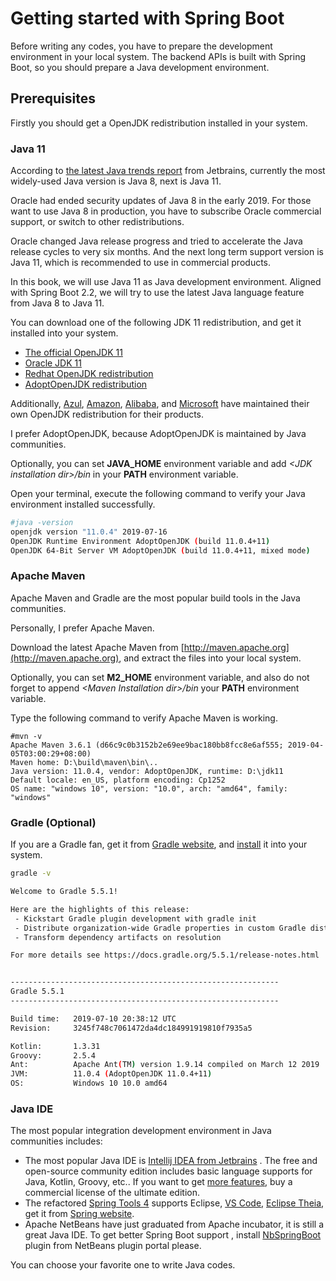 # Getting started with Spring Boot

Before writing any codes, you have  to prepare the development environment in your local system.  The backend APIs is built with Spring Boot,  so you should prepare a Java development environment.



## Prerequisites

 Firstly you should get a OpenJDK redistribution installed in your system. 

### Java 11

According to [the latest Java trends report](https://www.jetbrains.com/lp/devecosystem-2019/jav) from Jetbrains, currently the most widely-used Java version is Java 8, next is Java 11. 

Oracle had ended security updates of Java 8 in the early 2019. For those want to use Java 8 in production, you have to subscribe Oracle commercial support, or switch to other redistributions. 

Oracle changed Java release progress and tried to accelerate the Java release cycles to very six months.    And the next long term support version is  Java 11, which is recommended to use in commercial products. 

  In this book, we will use Java 11  as Java development environment. Aligned with Spring Boot 2.2, we will try to use the latest  Java language feature from Java 8 to Java 11.  

You can download one of the following JDK 11 redistribution, and get it installed into your system.

* [The official OpenJDK 11](http://openjdk.java.net/)
* [Oracle  JDK 11](https://java.oracle.com)
* [Redhat OpenJDK redistribution](https://developers.redhat.com)
* [AdoptOpenJDK  redistribution](https://adoptopenjdk.net/)

Additionally, [Azul](https://www.azul.com/downloads/zulu-community/),  [Amazon](https://aws.amazon.com/corretto/),  [Alibaba](https://github.com/alibaba/dragonwell8),  and [Microsoft](https://docs.microsoft.com/en-us/xamarin/android/get-started/installation/openjdk)  have maintained their own OpenJDK redistribution for their products. 

I prefer AdoptOpenJDK,  because AdoptOpenJDK is maintained by Java communities.

Optionally, you can set **JAVA\_HOME** environment variable and add *&lt;JDK installation dir>/bin* in your **PATH** environment variable.

Open your terminal, execute the following command to verify your Java environment installed successfully.

```sh
#java -version
openjdk version "11.0.4" 2019-07-16
OpenJDK Runtime Environment AdoptOpenJDK (build 11.0.4+11)
OpenJDK 64-Bit Server VM AdoptOpenJDK (build 11.0.4+11, mixed mode)
```

### Apache Maven

Apache Maven and Gradle are the most popular build tools in the Java communities. 

Personally, I prefer Apache Maven.  

Download the latest Apache Maven from [http://maven.apache.org](http://maven.apache.org), and extract the files into your local system. 

Optionally, you can set **M2\_HOME** environment variable, and also do not forget to append *&lt;Maven Installation dir>/bin* your **PATH** environment variable.  

Type the following command to verify Apache Maven is working.

```shell
#mvn -v
Apache Maven 3.6.1 (d66c9c0b3152b2e69ee9bac180bb8fcc8e6af555; 2019-04-05T03:00:29+08:00)
Maven home: D:\build\maven\bin\..
Java version: 11.0.4, vendor: AdoptOpenJDK, runtime: D:\jdk11
Default locale: en_US, platform encoding: Cp1252
OS name: "windows 10", version: "10.0", arch: "amd64", family: "windows"
```



###  Gradle (Optional)

If you are a Gradle fan, get it from [Gradle website](https://gradle.org/), and [install](https://gradle.org/install) it into your system.

```sh
gradle -v

Welcome to Gradle 5.5.1!

Here are the highlights of this release:
 - Kickstart Gradle plugin development with gradle init
 - Distribute organization-wide Gradle properties in custom Gradle distributions
 - Transform dependency artifacts on resolution

For more details see https://docs.gradle.org/5.5.1/release-notes.html


------------------------------------------------------------
Gradle 5.5.1
------------------------------------------------------------

Build time:   2019-07-10 20:38:12 UTC
Revision:     3245f748c7061472da4dc184991919810f7935a5

Kotlin:       1.3.31
Groovy:       2.5.4
Ant:          Apache Ant(TM) version 1.9.14 compiled on March 12 2019
JVM:          11.0.4 (AdoptOpenJDK 11.0.4+11)
OS:           Windows 10 10.0 amd64
```

### Java IDE 

The most popular integration development environment in Java communities includes:

* The most popular Java IDE is [Intellij IDEA from Jetbrains](https://www.jetbrains.com/idea/) .  The free and open-source community edition includes basic language supports for Java, Kotlin, Groovy, etc..  If you want to get [more features](https://www.jetbrains.com/idea/features/editions_comparison_matrix.html), buy a commercial license of the ultimate edition. 
* The refactored [Spring Tools 4](https://spring.io/tools)   supports Eclipse, [VS Code](https://marketplace.visualstudio.com/items?itemName=Pivotal.vscode-boot-dev-pack), [Eclipse Theia](https://github.com/theia-ide/theia), get it from [Spring website](https://spring.io/tools).
* Apache NetBeans have just graduated from Apache incubator, it is still a  great Java IDE. To get better   Spring Boot support , install [NbSpringBoot](http://plugins.netbeans.org/plugin/67888/nb-springboot) plugin from NetBeans plugin portal please.

You can choose your favorite one to write Java codes.
















